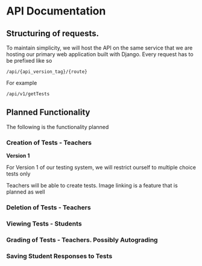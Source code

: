 # API Documentation

## Structuring of requests.

To maintain simplicity, we will host the API on the same service that we are hosting our primary web application built with Django. Every request has to be prefixed like so

```
/api/{api_version_tag}/{route}
```

For example

```
/api/v1/getTests
```



## Planned Functionality

The following is the functionality planned

### Creation of Tests - Teachers
**Version 1**


For Version 1 of our testing system, we will restrict ourself to multiple choice tests only

Teachers will be able to create tests. Image linking is a feature that is planned as well


### Deletion of Tests - Teachers
### Viewing Tests - Students
### Grading of Tests - Teachers. Possibly Autograding
### Saving Student Responses to Tests







